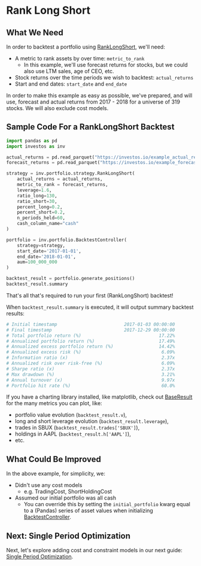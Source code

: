 <h1>Rank Long Short</h1>

## What We Need

In order to backtest a portfolio using [RankLongShort](https://github.com/ForecastOS/investos/tree/v0.3.9/investos/portfolio/strategy/rank_long_short.py), we'll need:

-   A metric to rank assets by over time: `metric_to_rank`
    -   In this example, we'll use forecast returns for stocks, but we could also use LTM sales, age of CEO, etc.
-   Stock returns over the time periods we wish to backtest: `actual_returns`
-   Start and end dates: `start_date` and `end_date`

In order to make this example as easy as possible, we've prepared, and will use, forecast and actual returns from 2017 - 2018 for a universe of 319 stocks. We will also exclude cost models.

## Sample Code For a RankLongShort Backtest

```python
import pandas as pd
import investos as inv

actual_returns = pd.read_parquet("https://investos.io/example_actual_returns.parquet")
forecast_returns = pd.read_parquet("https://investos.io/example_forecast_returns.parquet")

strategy = inv.portfolio.strategy.RankLongShort(
    actual_returns = actual_returns,
    metric_to_rank = forecast_returns,
    leverage=1.6,
    ratio_long=130,
    ratio_short=30,
    percent_long=0.2,
    percent_short=0.2,
    n_periods_held=60,
    cash_column_name="cash"
)

portfolio = inv.portfolio.BacktestController(
    strategy=strategy,
    start_date='2017-01-01',
    end_date='2018-01-01',
    aum=100_000_000
)

backtest_result = portfolio.generate_positions()
backtest_result.summary
```

That's all that's required to run your first (RankLongShort) backtest!

When `backtest_result.summary` is executed, it will output summary backtest results:

```python
# Initial timestamp                         2017-01-03 00:00:00
# Final timestamp                           2017-12-29 00:00:00
# Total portfolio return (%)                             17.22%
# Annualized portfolio return (%)                        17.49%
# Annualized excess portfolio return (%)                 14.42%
# Annualized excess risk (%)                              6.09%
# Information ratio (x)                                   2.37x
# Annualized risk over risk-free (%)                      6.09%
# Sharpe ratio (x)                                        2.37x
# Max drawdown (%)                                        3.21%
# Annual turnover (x)                                     9.97x
# Portfolio hit rate (%)                                  60.0%
```

If you have a charting library installed, like matplotlib, check out [BaseResult](https://github.com/ForecastOS/investos/tree/v0.3.9/investos/portfolio/result/base_result.py) for the many metrics you can plot, like:

-   portfolio value evolution (`backtest_result.v`),
-   long and short leverage evolution (`backtest_result.leverage`),
-   trades in SBUX (`backtest_result.trades['SBUX']`),
-   holdings in AAPL (`backtest_result.h['AAPL']`),
-   etc.

## What Could Be Improved

In the above example, for simplicity, we:

-   Didn't use any cost models
    -   e.g. TradingCost, ShortHoldingCost
-   Assumed our initial portfolio was all cash
    -   You can override this by setting the `initial_portfolio` kwarg equal to a (Pandas) series of asset values when initializing [BacktestController](https://github.com/ForecastOS/investos/tree/v0.3.9/investos/portfolio/backtest_controller.py#L19).

## Next: Single Period Optimization

Next, let's explore adding cost and constraint models in our next guide: [Single Period Optimization](/guides/simple_examples/spo).
